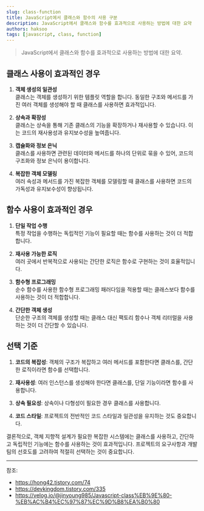 ```yaml
---
slug: class-function
title: JavaScript에서 클래스와 함수의 사용 구분
description: JavaScript에서 클래스와 함수를 효과적으로 사용하는 방법에 대한 요약
authors: haksoo
tags: [javascript, class, function]
---
```


> JavaScript에서 클래스와 함수를 효과적으로 사용하는 방법에 대한 요약.

## 클래스 사용이 효과적인 경우

1. **객체 생성의 일관성**  
   클래스는 객체를 생성하기 위한 템플릿 역할을 합니다. 동일한 구조와 메서드를 가진 여러 객체를 생성해야 할 때 클래스를 사용하면 효과적입니다.

<!-- truncate -->

2. **상속과 확장성**  
   클래스는 상속을 통해 기존 클래스의 기능을 확장하거나 재사용할 수 있습니다. 이는 코드의 재사용성과 유지보수성을 높여줍니다.

3. **캡슐화와 정보 은닉**  
   클래스를 사용하면 관련된 데이터와 메서드를 하나의 단위로 묶을 수 있어, 코드의 구조화와 정보 은닉이 용이합니다.

4. **복잡한 객체 모델링**  
   여러 속성과 메서드를 가진 복잡한 객체를 모델링할 때 클래스를 사용하면 코드의 가독성과 유지보수성이 향상됩니다.

## 함수 사용이 효과적인 경우

1. **단일 작업 수행**  
   특정 작업을 수행하는 독립적인 기능이 필요할 때는 함수를 사용하는 것이 더 적합합니다.

2. **재사용 가능한 로직**  
   여러 곳에서 반복적으로 사용되는 간단한 로직은 함수로 구현하는 것이 효율적입니다.

3. **함수형 프로그래밍**  
   순수 함수를 사용한 함수형 프로그래밍 패러다임을 적용할 때는 클래스보다 함수를 사용하는 것이 더 적합합니다.

4. **간단한 객체 생성**  
   단순한 구조의 객체를 생성할 때는 클래스 대신 팩토리 함수나 객체 리터럴을 사용하는 것이 더 간단할 수 있습니다.

## 선택 기준

1. **코드의 복잡성**: 객체의 구조가 복잡하고 여러 메서드를 포함한다면 클래스를, 간단한 로직이라면 함수를 선택합니다.

2. **재사용성**: 여러 인스턴스를 생성해야 한다면 클래스를, 단일 기능이라면 함수를 사용합니다.

3. **상속 필요성**: 상속이나 다형성이 필요한 경우 클래스를 사용합니다.

4. **코드 스타일**: 프로젝트의 전반적인 코드 스타일과 일관성을 유지하는 것도 중요합니다.

결론적으로, 객체 지향적 설계가 필요한 복잡한 시스템에는 클래스를 사용하고, 간단하고 독립적인 기능에는 함수를 사용하는 것이 효과적입니다. 프로젝트의 요구사항과 개발 팀의 선호도를 고려하여 적절히 선택하는 것이 중요합니다.

---

참조:

- https://hong42.tistory.com/74
- https://devkingdom.tistory.com/335
- https://velog.io/@jinyoung985/Javascript-class%EB%9E%80-%EB%AC%B4%EC%97%87%EC%9D%B8%EA%B0%80
